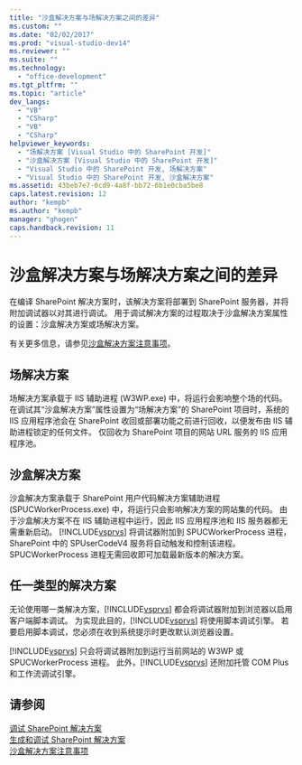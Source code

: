 ```yaml
---
title: "沙盒解决方案与场解决方案之间的差异"
ms.custom: ""
ms.date: "02/02/2017"
ms.prod: "visual-studio-dev14"
ms.reviewer: ""
ms.suite: ""
ms.technology: 
  - "office-development"
ms.tgt_pltfrm: ""
ms.topic: "article"
dev_langs: 
  - "VB"
  - "CSharp"
  - "VB"
  - "CSharp"
helpviewer_keywords: 
  - "场解决方案 [Visual Studio 中的 SharePoint 开发]"
  - "沙盒解决方案 [Visual Studio 中的 SharePoint 开发]"
  - "Visual Studio 中的 SharePoint 开发, 场解决方案"
  - "Visual Studio 中的 SharePoint 开发, 沙盒解决方案"
ms.assetid: 43beb7e7-0cd9-4a8f-bb72-6b1e0cba5be8
caps.latest.revision: 12
author: "kempb"
ms.author: "kempb"
manager: "ghogen"
caps.handback.revision: 11
---
```

# 沙盒解决方案与场解决方案之间的差异
  在编译 SharePoint 解决方案时，该解决方案将部署到 SharePoint 服务器，并将附加调试器以对其进行调试。  用于调试解决方案的过程取决于沙盒解决方案属性的设置：沙盒解决方案或场解决方案。  
  
 有关更多信息，请参见[沙盒解决方案注意事项](../sharepoint/sandboxed-solution-considerations.md)。  
  
## 场解决方案  
 场解决方案承载于 IIS 辅助进程 \(W3WP.exe\) 中，将运行会影响整个场的代码。  在调试其“沙盒解决方案”属性设置为“场解决方案”的 SharePoint 项目时，系统的 IIS 应用程序池会在 SharePoint 收回或部署功能之前进行回收，以便发布由 IIS 辅助进程锁定的任何文件。  仅回收为 SharePoint 项目的网站 URL 服务的 IIS 应用程序池。  
  
## 沙盒解决方案  
 沙盒解决方案承载于 SharePoint 用户代码解决方案辅助进程 \(SPUCWorkerProcess.exe\) 中，将运行只会影响解决方案的网站集的代码。  由于沙盒解决方案不在 IIS 辅助进程中运行，因此 IIS 应用程序池和 IIS 服务器都无需重新启动。  [!INCLUDE[vsprvs](../sharepoint/includes/vsprvs-md.md)] 将调试器附加到 SPUCWorkerProcess 进程，SharePoint 中的 SPUserCodeV4 服务将自动触发和控制该进程。  SPUCWorkerProcess 进程无需回收即可加载最新版本的解决方案。  
  
## 任一类型的解决方案  
 无论使用哪一类解决方案，[!INCLUDE[vsprvs](../sharepoint/includes/vsprvs-md.md)] 都会将调试器附加到浏览器以启用客户端脚本调试。  为实现此目的，[!INCLUDE[vsprvs](../sharepoint/includes/vsprvs-md.md)] 将使用脚本调试引擎。  若要启用脚本调试，您必须在收到系统提示时更改默认浏览器设置。  
  
 [!INCLUDE[vsprvs](../sharepoint/includes/vsprvs-md.md)] 只会将调试器附加到运行当前网站的 W3WP 或 SPUCWorkerProcess 进程。  此外，[!INCLUDE[vsprvs](../sharepoint/includes/vsprvs-md.md)] 还附加托管 COM Plus 和工作流调试引擎。  
  
## 请参阅  
 [调试 SharePoint 解决方案](../sharepoint/debugging-sharepoint-solutions.md)   
 [生成和调试 SharePoint 解决方案](../sharepoint/building-and-debugging-sharepoint-solutions.md)   
 [沙盒解决方案注意事项](../sharepoint/sandboxed-solution-considerations.md)  
  
  